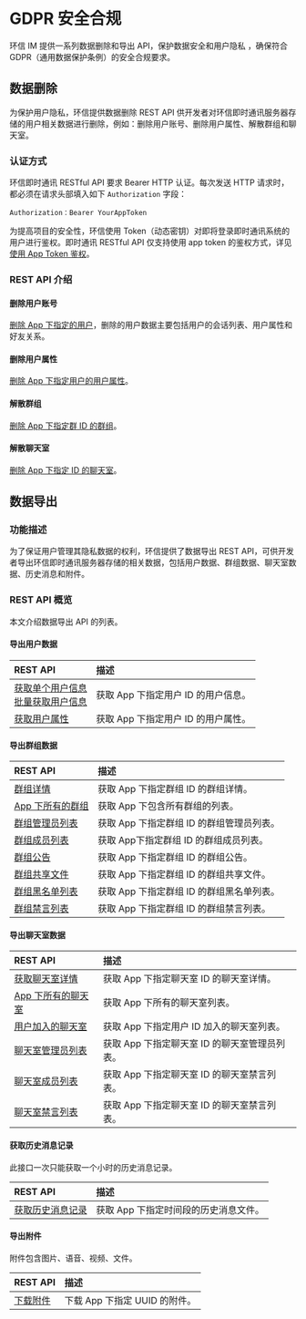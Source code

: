 # GDPR 安全合规

<Toc />

环信 IM 提供一系列数据删除和导出 API，保护数据安全和用户隐私 ，确保符合 GDPR（通用数据保护条例）的安全合规要求。

## 数据删除


为保护用户隐私，环信提供数据删除 REST API 供开发者对环信即时通讯服务器存储的用户相关数据进行删除，例如：删除用户账号、删除用户属性、解散群组和聊天室。

### 认证方式

环信即时通讯 RESTful API 要求 Bearer HTTP 认证。每次发送 HTTP 请求时，都必须在请求头部填入如下 `Authorization` 字段：

`Authorization：Bearer YourAppToken`

为提高项目的安全性，环信使用 Token（动态密钥）对即将登录即时通讯系统的用户进行鉴权。即时通讯 RESTful API 仅支持使用 app token 的鉴权方式，详见[使用 App Token 鉴权](easemob_app_token.html)。

### REST API 介绍

#### 删除用户账号

[删除 App 下指定的用户](/document/server-side/account_system.html#删除单个用户)，删除的用户数据主要包括用户的会话列表、用户属性和好友关系。

#### 删除用户属性

[删除 App 下指定用户的用户属性](/document/server-side/userprofile.html#删除用户属性)。

#### 解散群组

[删除 App 下指定群 ID 的群组](/document/server-side/group_member.html#解散群组)。

#### 解散聊天室

[删除 App 下指定 ID 的聊天室](/document/server-side/chatroom_manage.html#解散聊天室)。

## 数据导出

### 功能描述

为了保证用户管理其隐私数据的权利，环信提供了数据导出 REST API，可供开发者导出环信即时通讯服务器存储的相关数据，包括用户数据、群组数据、聊天室数据、历史消息和附件。

### REST API 概览

本文介绍数据导出 API 的列表。

#### 导出用户数据

| REST API                                                     | 描述                                |
| :----------------------------------------------------------- | :---------------------------------- |
| [获取单个用户信息](/document/server-side/account_system.html#获取单个用户的详情)<br>[批量获取用户信息](/document/server-side/account_system.html#批量获取用户详情) | 获取 App 下指定用户 ID 的用户信息。 |
| [获取用户属性](/document/server-side/userprofile.html#获取用户属性) | 获取 App 下指定用户 ID 的用户属性。 |

#### 导出群组数据

| REST API                                                     | 描述                                      |
| :----------------------------------------------------------- | :---------------------------------------- |
| [群组详情](/document/server-side/group_manage.html#获取群组详情) | 获取 App 下指定群组 ID 的群组详情。       |
| [App 下所有的群组](/document/server-side/group_manage.html#获取-app-中所有的群组-可分页) | 获取 App 下包含所有群组的列表。           |
| [群组管理员列表](/document/server-side/group_member.html#获取群管理员列表) | 获取 App 下指定群组 ID 的群组管理员列表。 |
| [群组成员列表](/document/server-side/group_member.html#分页获取群组成员) | 获取 App下指定群组 ID 的群组成员列表。    |
| [群组公告](/document/server-side/group_file.html#获取群组公告) | 获取 App 下指定群组 ID 的群组公告。       |
| [群组共享文件](/document/server-side/group_file.html#获取群组共享文件) | 获取 App 下指定群组 ID 的群组共享文件。   |
| [群组黑名单列表](/document/server-side/group_member.html#查询群组黑名单) | 获取 App 下指定群组 ID 的群组黑名单列表。 |
| [群组禁言列表](/document/server-side/group_member.html#获取禁言列表) | 获取 App 下指定群组 ID 的群组禁言列表。   |

#### 导出聊天室数据

| REST API                                                     | 描述                                          |
| :----------------------------------------------------------- | :-------------------------------------------- |
| [获取聊天室详情](/document/server-side/chatroom.html#查询聊天室详情) | 获取 App 下指定聊天室 ID 的聊天室详情。       |
| [App 下所有的聊天室](/document/server-side/chatroom.html#获取-app-中所有的聊天室) | 获取 App 下所有的聊天室列表。                 |
| [用户加入的聊天室](/document/server-side/chatroom.html#获取用户加入的聊天室) | 获取 App 下指定用户 ID 加入的聊天室列表。     |
| [聊天室管理员列表](/document/server-side/chatroom.html#获取聊天室管理员列表) | 获取 App 下指定聊天室 ID 的聊天室管理员列表。 |
| [聊天室成员列表](/document/server-side/chatroom.html#分页获取聊天室成员) | 获取 App 下指定聊天室 ID 的聊天室禁言列表。   |
| [聊天室禁言列表](/document/server-side/chatroom.html#获取禁言列表) | 获取 App 下指定聊天室 ID 的聊天室禁言列表。   |

#### 获取历史消息记录

此接口一次只能获取一个小时的历史消息记录。

| REST API                                                     | 描述                                  |
| :----------------------------------------------------------- | :------------------------------------ |
| [获取历史消息记录](/document/server-side/message_historical.html) | 获取 App 下指定时间段的历史消息文件。 |

#### 导出附件

附件包含图片、语音、视频、文件。

| REST API                                                     | 描述                          |
| :----------------------------------------------------------- | :---------------------------- |
| [下载附件](/document/server-side/message_download.html#下载文件) | 下载 App 下指定 UUID 的附件。 |